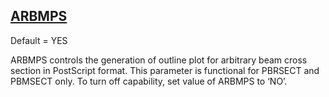 ## [ARBMPS](https://nexus.hexagon.com/documentationcenter/bundle/MSC_Nastran_2022.4/page/Nastran_Combined_Book/qrg/parameters/TOC.ARBMPS.xhtml)

Default = YES

ARBMPS controls the generation of outline plot for arbitrary beam cross section in PostScript format. This parameter is functional for PBRSECT and PBMSECT only. To turn off capability, set value of ARBMPS to ‘NO’.

